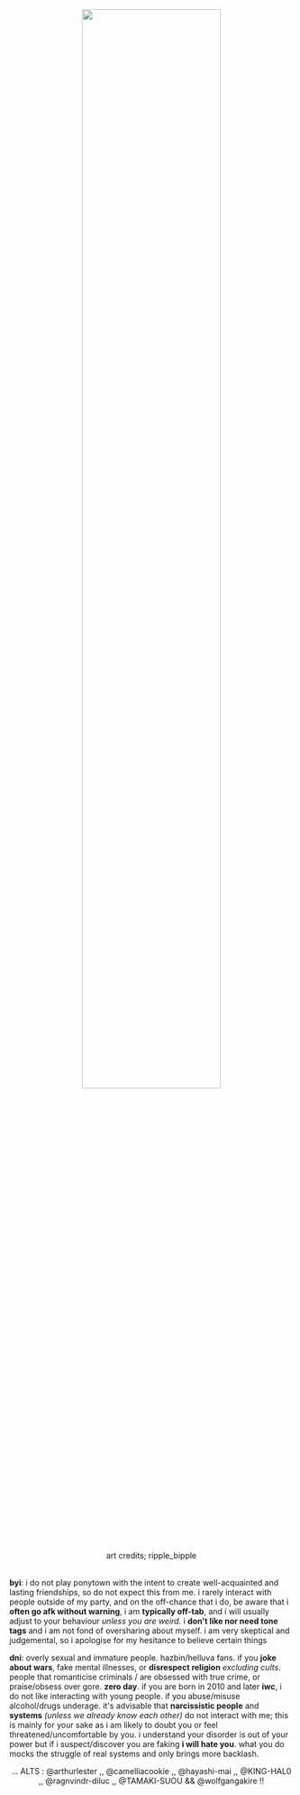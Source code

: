 <div align="center">
  <img width = "70%" src="https://pbs.twimg.com/media/GqsCmQJXIAAxjpf?format=jpg&name=4096x4096">
</div>
<div align="center">art credits; ripple_bipple</div>
<br>

**byi**: i do not play ponytown with the intent to create well-acquainted and lasting friendships, so do not expect this from me. i rarely interact with people outside of my party, and on the off-chance that i do, be aware that i **often go afk without warning**, i am **typically off-tab**, and i will usually adjust to your behaviour *unless you are weird.* i **don't like nor need tone tags** and i am not fond of oversharing about myself. i am very skeptical and judgemental, so i apologise for my hesitance to believe certain things<br>

**dni**: overly sexual and immature people. hazbin/helluva fans. if you **joke about wars**, fake mental illnesses, or **disrespect religion** _excluding cults_. people that romanticise criminals / are obsessed with true crime, or praise/obsess over gore. **zero day**. if you are born in 2010 and later **iwc**, i do not like interacting with young people. if you abuse/misuse alcohol/drugs underage. it's advisable that **narcissistic people** and **systems** *(unless we already know each other)* do not interact with me; this is mainly for your sake as i am likely to doubt you or feel threatened/uncomfortable by you. i understand your disorder is out of your power but if i suspect/discover you are faking **i will hate you**. what you do mocks the struggle of real systems and only brings more backlash.
<br>
<div align="center">... ALTS : @arthurlester ,, @camelliacookie ,, @hayashi-mai ,, @KING-HAL0 ,, @ragnvindr-diluc ,, @TAMAKI-SUOU && @wolfgangakire !!</div>
